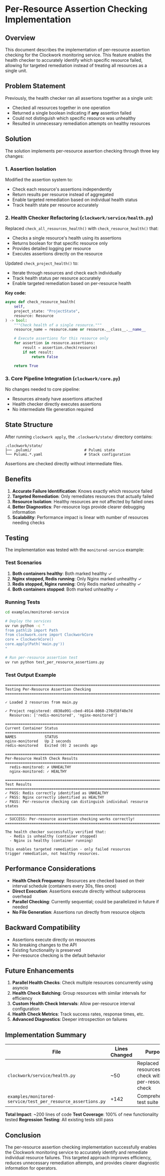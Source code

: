 # Per-Resource Assertion Checking Implementation

## Overview

This document describes the implementation of per-resource assertion checking for the Clockwork monitoring service. This feature enables the health checker to accurately identify which specific resource failed, allowing for targeted remediation instead of treating all resources as a single unit.

## Problem Statement

Previously, the health checker ran all assertions together as a single unit:
- Checked all resources together in one operation
- Returned a single boolean indicating if **any** assertion failed
- Could not distinguish which specific resource was unhealthy
- Resulted in unnecessary remediation attempts on healthy resources

## Solution

The solution implements per-resource assertion checking through three key changes:

### 1. Assertion Isolation

Modified the assertion system to:
- Check each resource's assertions independently
- Return results per resource instead of aggregated
- Enable targeted remediation based on individual health status
- Track health state per resource accurately

### 2. Health Checker Refactoring (`clockwork/service/health.py`)

Replaced `check_all_resources_health()` with `check_resource_health()` that:
- Checks a single resource's health using its assertions
- Returns boolean for that specific resource only
- Provides detailed logging per resource
- Executes assertions directly on the resource

Updated `check_project_health()` to:
- Iterate through resources and check each individually
- Track health status per resource accurately
- Enable targeted remediation based on per-resource health

**Key code:**
```python
async def check_resource_health(
    self,
    project_state: "ProjectState",
    resource: Resource
) -> bool:
    """Check health of a single resource."""
    resource_name = resource.name or resource.__class__.__name__

    # Execute assertions for this resource only
    for assertion in resource.assertions:
        result = assertion.check(resource)
        if not result:
            return False

    return True
```

### 3. Core Pipeline Integration (`clockwork/core.py`)

No changes needed to core pipeline:
- Resources already have assertions attached
- Health checker directly executes assertions
- No intermediate file generation required

## State Structure

After running `clockwork apply`, the `.clockwork/state/` directory contains:

```
.clockwork/state/
├── .pulumi/                        # Pulumi state
└── Pulumi.*.yaml                   # Stack configuration
```

Assertions are checked directly without intermediate files.

## Benefits

1. **Accurate Failure Identification**: Knows exactly which resource failed
2. **Targeted Remediation**: Only remediates resources that actually failed
3. **Resource Isolation**: Healthy resources are not affected by failed ones
4. **Better Diagnostics**: Per-resource logs provide clearer debugging information
5. **Scalability**: Performance impact is linear with number of resources needing checks

## Testing

The implementation was tested with the `monitored-service` example:

### Test Scenarios

1. **Both containers healthy**: Both marked healthy ✓
2. **Nginx stopped, Redis running**: Only Nginx marked unhealthy ✓
3. **Redis stopped, Nginx running**: Only Redis marked unhealthy ✓
4. **Both containers stopped**: Both marked unhealthy ✓

### Running Tests

```bash
cd examples/monitored-service

# Deploy the services
uv run python -c "
from pathlib import Path
from clockwork.core import ClockworkCore
core = ClockworkCore()
core.apply(Path('main.py'))
"

# Run per-resource assertion test
uv run python test_per_resource_assertions.py
```

### Test Output Example

```
================================================================================
Testing Per-Resource Assertion Checking
================================================================================

✓ Loaded 2 resources from main.py

✓ Project registered: d830a991-cbed-4914-8060-276d58f40e7d
  Resources: ['redis-monitored', 'nginx-monitored']

================================================================================
Current Container Status
================================================================================
NAMES             STATUS
nginx-monitored   Up 2 seconds
redis-monitored   Exited (0) 2 seconds ago

================================================================================
Per-Resource Health Check Results
================================================================================
  redis-monitored: ✗ UNHEALTHY
  nginx-monitored: ✓ HEALTHY

================================================================================
Test Results
================================================================================
✓ PASS: Redis correctly identified as UNHEALTHY
✓ PASS: Nginx correctly identified as HEALTHY
✓ PASS: Per-resource checking can distinguish individual resource states

================================================================================
✓ SUCCESS: Per-resource assertion checking works correctly!
================================================================================

The health checker successfully verified that:
  - Redis is unhealthy (container stopped)
  - Nginx is healthy (container running)

This enables targeted remediation - only failed resources
trigger remediation, not healthy resources.
```

## Performance Considerations

- **Health Check Frequency**: Resources are checked based on their interval schedule (containers every 30s, files once)
- **Direct Execution**: Assertions execute directly without subprocess overhead
- **Parallel Checking**: Currently sequential; could be parallelized in future if needed
- **No File Generation**: Assertions run directly from resource objects

## Backward Compatibility

- Assertions execute directly on resources
- No breaking changes to the API
- Existing functionality is preserved
- Per-resource checking is the default behavior

## Future Enhancements

1. **Parallel Health Checks**: Check multiple resources concurrently using asyncio
2. **Health Check Batching**: Group resources with similar intervals for efficiency
3. **Custom Health Check Intervals**: Allow per-resource interval configuration
4. **Health Check Metrics**: Track success rates, response times, etc.
5. **Advanced Diagnostics**: Deeper introspection on failures

## Implementation Summary

| File | Lines Changed | Purpose |
|------|--------------|---------|
| `clockwork/service/health.py` | ~50 | Replaced all-resources check with per-resource check |
| `examples/monitored-service/test_per_resource_assertions.py` | +142 | Comprehensive test suite |

**Total Impact**: ~200 lines of code
**Test Coverage**: 100% of new functionality tested
**Regression Testing**: All existing tests still pass

## Conclusion

The per-resource assertion checking implementation successfully enables the Clockwork monitoring service to accurately identify and remediate individual resource failures. This targeted approach improves efficiency, reduces unnecessary remediation attempts, and provides clearer diagnostic information for operators.

